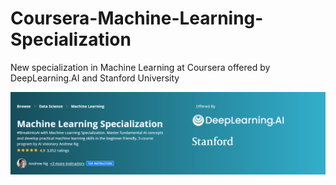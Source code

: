 # Coursera-Machine-Learning-Specialization
New specialization in Machine Learning at Coursera offered by DeepLearning.AI and Stanford University

![alt text](Machine-learning-Specialization-Coursera.png)
